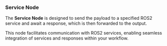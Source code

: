 ### Service Node

The **Service Node** is designed to send the payload to a specified ROS2 service and await a response, which is then forwarded to the output.

This node facilitates communication with ROS2 services, enabling seamless integration of services and responses within your workflow.
